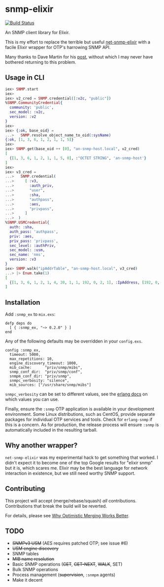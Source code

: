 # snmp-elixir

[![Build Status](https://gitlab.com/jonnystorm/snmp-elixir/badges/master/pipeline.svg)](https://gitlab.com/jonnystorm/snmp-elixir/commits/master)

An SNMP client library for Elixir.

This is my effort to replace the terrible but useful
[net-snmp-elixir](https://gitlab.com/jonnystorm/net-snmp-elixir)
with a facile Elixir wrapper for OTP's harrowing SNMP API.

Many thanks to Dave Martin for his
[post](https://groups.google.com/forum/#!topic/elixir-lang-talk/lGWGXFoUVvc),
without which I may never have bothered returning to this
problem.

## Usage in CLI

```elixir
iex> SNMP.start
iex>
iex> v2_cred = SNMP.credential([:v2c, "public"])
%SNMP.CommunityCredential{
  community: 'public',
  sec_model: :v2c,
  version: :v2
}
iex>
iex> {:ok, base_oid} =
...>   SNMP.resolve_object_name_to_oid(:sysName)
{:ok, [1, 3, 6, 1, 2, 1, 1, 5]}
iex>
iex> SNMP.get(base_oid ++ [0], "an-snmp-host.local", v2_cred)
[
  {[1, 3, 6, 1, 2, 1, 1, 5, 0], :"OCTET STRING", 'an-snmp-host'}
]
iex>
iex> v3_cred =
...>   SNMP.credential(
...>     [ :v3,
...>       :auth_priv,
...>       "user",
...>       :sha,
...>       "authpass",
...>       :aes,
...>       "privpass",
...>     ]
...>  )
%SNMP.USMCredential{
  auth: :sha,
  auth_pass: 'authpass',
  priv: :aes,
  priv_pass: 'privpass',
  sec_level: :authPriv,
  sec_model: :usm,
  sec_name: 'nms',
  version: :v3
}
iex> SNMP.walk("ipAddrTable", "an-snmp-host.local", v3_cred)
...> |> Enum.take(1)
[
  {[1, 3, 6, 1, 2, 1, 4, 20, 1, 1, 192, 0, 2, 1], :IpAddress, [192, 0, 2, 1]}
]
```

## Installation

Add `:snmp_ex` to `mix.exs`:

```
defp deps do
  [ { :snmp_ex, "~> 0.2.0" } ]
end
```

Any of the following defaults may be overridden in your
`config.exs`.

```
config :snmp_ex,
  timeout: 5000,
  max_repetitions: 10,
  engine_discovery_timeout: 1000,
  mib_cache:      "priv/snmp/mibs",
  snmp_conf_dir:  "priv/snmp/conf",
  snmpm_conf_dir: "priv/snmp",
  snmpc_verbosity: "silence",
  mib_sources: ["/usr/share/snmp/mibs"]
```

`snmpc_verbosity` can be set to different values, see the [erlang docs](http://erlang.org/doc/man/snmpc.html) on which values you can use.

Finally, ensure the `:snmp` OTP application is available in
your development environment. Some Linux distributions, such
as CentOS, provide separate packages for individual OTP
services and tools. Check for `erlang-snmp` if this is a
concern. As for production, the release process will ensure
`:snmp` is automatically included in the resulting tarball.

## Why another wrapper?

`net-snmp-elixir` was my experimental hack to get something
that worked. I didn't expect it to become one of the top
Google results for "elixir snmp" but it is, which scares me.
Elixir may be the best language for network interaction in
existence, but we still need worthy SNMP support.

## Contributing

This project will accept (merge/rebase/squash) *all*
contributions. Contributions that break the build will be
reverted.

For details, please see [Why Optimistic Merging Works
Better](http://hintjens.com/blog:106).

## TODO

* ~~SNMPv3 USM~~ (AES requires patched OTP; see issue #6)
* ~~USM engine discovery~~
* SNMP tables
* ~~MIB name resolution~~
* Basic SNMP operations (~~GET~~, ~~GET-NEXT~~, ~~WALK~~, SET)
* Bulk SNMP operations
* Process management (~~supervision~~, `:snmpm` agents)
* Make it decent

